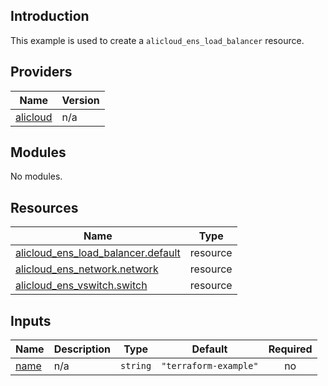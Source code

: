 <!-- BEGIN_TF_DOCS -->
## Introduction

This example is used to create a `alicloud_ens_load_balancer` resource.

## Providers

| Name | Version |
|------|---------|
| <a name="provider_alicloud"></a> [alicloud](#provider\_alicloud) | n/a |

## Modules

No modules.

## Resources

| Name | Type |
|------|------|
| [alicloud_ens_load_balancer.default](https://registry.terraform.io/providers/aliyun/alicloud/latest/docs/resources/ens_load_balancer) | resource |
| [alicloud_ens_network.network](https://registry.terraform.io/providers/aliyun/alicloud/latest/docs/resources/ens_network) | resource |
| [alicloud_ens_vswitch.switch](https://registry.terraform.io/providers/aliyun/alicloud/latest/docs/resources/ens_vswitch) | resource |

## Inputs

| Name | Description | Type | Default | Required |
|------|-------------|------|---------|:--------:|
| <a name="input_name"></a> [name](#input\_name) | n/a | `string` | `"terraform-example"` | no |
<!-- END_TF_DOCS -->    
